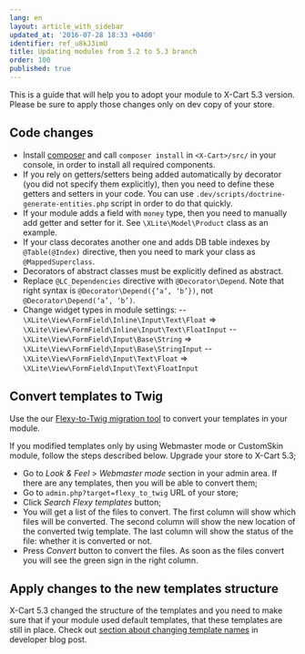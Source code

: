 ```yaml
---
lang: en
layout: article_with_sidebar
updated_at: '2016-07-28 18:33 +0400'
identifier: ref_u8kJ3imU
title: Updating modules from 5.2 to 5.3 branch
order: 100
published: true
---
```

This is a guide that will help you to adopt your module to X-Cart 5.3 version. Please be sure to apply those changes only on dev copy of your store.

## Code changes
- Install [composer](https://getcomposer.org/download/ "Migrating modules to X-Cart 5.3") and call `composer install` in `<X-Cart>/src/` in your console, in order to install all required components.
- If you rely on getters/setters being added automatically by decorator (you did not specify them explicitly), then you need to define these getters and setters in your code. You can use `.dev/scripts/doctrine-generate-entities.php` script in order to do that quickly.
- If your module adds a field with `money` type, then you need to manually add getter and setter for it. See `\XLite\Model\Product` class as an example.
- If your class decorates another one and adds DB table indexes by `@Table(@Index)` directive, then you need to mark your class as `@MappedSuperclass`.
- Decorators of abstract classes must be explicitly defined as abstract.
- Replace `@LC_Dependencies` directive with `@Decorator\Depend`. Note that right syntax is `@Decorator\Depend({‘a’, ‘b’})`, not `@Decorator\Depend(‘a’, ‘b’)`.
- Change widget types in module settings:
-- `\XLite\View\FormField\Inline\Input\Text\Float` => `\XLite\View\FormField\Inline\Input\Text\FloatInput`
-- `\XLite\View\FormField\Input\Base\String` => `\XLite\View\FormField\Input\Base\StringInput`
-- `\XLite\View\FormField\Input\Text\Float` => `\XLite\View\FormField\Input\Text\FloatInput`

## Convert templates to Twig
Use the our [Flexy-to-Twig migration tool](http://xcart.github.io/flexy-to-twig/ "Migrating modules to X-Cart 5.3") to convert your templates in your module.

If you modified templates only by using Webmaster mode or CustomSkin module, follow the steps described below.
Upgrade your store to X-Cart 5.3;
- Go to _Look & Feel_ > _Webmaster mode_ section in your admin area. If there are any templates, then you will be able to convert them;
- Go to `admin.php?target=flexy_to_twig` URL of your store;
- Click _Search Flexy templates_ button;
- You will get a list of the files to convert. The first column will show which files will be converted. The second column will show the new location of the converted twig template. The last column will show the status of the file: whether it is converted or not.
- Press _Convert_ button to convert the files. As soon as the files convert you will see the green sign in the right column.

## Apply changes to the new templates structure
X-Cart 5.3 changed the structure of the templates and you need to make sure that if your module used default templates, that these templates are still in place. Check out [section about changing template names](http://devs.x-cart.com/en/what_is_new/#new-templates-structure "Migrating modules to X-Cart 5.3") in developer blog post.
